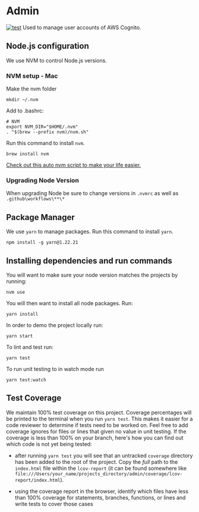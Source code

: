# Admin
[![test](https://github.com/troyblank/admin/actions/workflows/test.yml/badge.svg)](https://github.com/troyblank/admin/actions/workflows/test.yml)
Used to manage user accounts of AWS Cognito.

## Node.js configuration

We use NVM to control Node.js versions.

### NVM setup - Mac

Make the nvm folder
```
mkdir ~/.nvm
```

Add to .bashrc:

```
# NVM
export NVM_DIR="$HOME/.nvm"
. "$(brew --prefix nvm)/nvm.sh"
```

Run this command to install `nvm`.

```
brew install nvm
```

[Check out this auto nvm script to make your life easier.](https://github.com/nvm-sh/nvm#deeper-shell-integration)

### Upgrading Node Version

When upgrading Node be sure to change versions in `.nvmrc` as well as `.github\workflows\**\*`

## Package Manager

We use `yarn` to manage packages. Run this command to install `yarn`.

```
npm install -g yarn@1.22.21
```

## Installing dependencies and run commands

You will want to make sure your node version matches the projects by running:

```
nvm use
```

You will then want to install all node packages. Run:

```
yarn install
```

In order to demo the project locally run:

```
yarn start
```

To lint and test run:

```
yarn test
```

To run unit testing to in watch mode run

```
yarn test:watch
```

## Test Coverage

We maintain 100% test coverage on this project. Coverage percentages will be printed to the terminal when you run `yarn test`. This makes it easier for a code reviewer to determine if tests need to be worked on. Feel free to add coverage ignores for files or lines that given no value in unit testing.  If the coverage is less than 100% on your branch, here's how you can find out which code is not yet being tested:

* after running `yarn test` you will see that an untracked `coverage` directory has been added to the root of the project. Copy the _full_ path to the `index.html` file within the `lcov-report` (it can be found somewhere like `file:///Users/your_name/projects_directory/admin/coverage/lcov-report/index.html`).

* using the coverage report in the browser, identify which files have less than 100% coverage for statements, branches, functions, or lines and write tests to cover those cases
